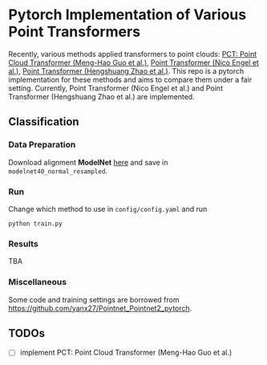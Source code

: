 # Pytorch Implementation of Various Point Transformers

Recently, various methods applied transformers to point clouds: [PCT: Point Cloud Transformer (Meng-Hao Guo et al.)](https://arxiv.org/abs/2012.09688), [Point Transformer (Nico Engel et al.)](https://arxiv.org/abs/2011.00931), [Point Transformer (Hengshuang Zhao et al.)](https://arxiv.org/abs/2012.09164). This repo is a pytorch implementation for these methods and aims to compare them under a fair setting. Currently, Point Transformer (Nico Engel et al.) and Point Transformer (Hengshuang Zhao et al.) are implemented.


## Classification
### Data Preparation
Download alignment **ModelNet** [here](https://shapenet.cs.stanford.edu/media/modelnet40_normal_resampled.zip) and save in `modelnet40_normal_resampled`.

### Run
Change which method to use in `config/config.yaml` and run
```
python train.py
```
### Results
TBA

### Miscellaneous
Some code and training settings are borrowed from https://github.com/yanx27/Pointnet_Pointnet2_pytorch.
## TODOs
- [ ] implement PCT: Point Cloud Transformer (Meng-Hao Guo et al.)